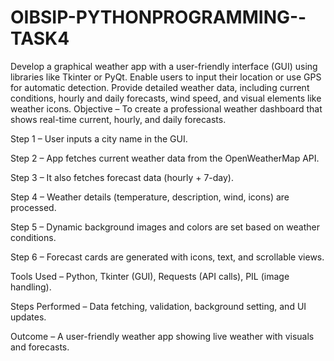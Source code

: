 # OIBSIP-PYTHONPROGRAMMING--TASK4
Develop a graphical weather app with a user-friendly interface (GUI) using libraries like Tkinter or PyQt. Enable users to input their location or use GPS for automatic detection. Provide detailed weather data, including current conditions, hourly and daily forecasts, wind speed, and visual elements like weather icons.
Objective – To create a professional weather dashboard that shows real-time current, hourly, and daily forecasts.

Step 1 – User inputs a city name in the GUI.

Step 2 – App fetches current weather data from the OpenWeatherMap API.

Step 3 – It also fetches forecast data (hourly + 7-day).

Step 4 – Weather details (temperature, description, wind, icons) are processed.

Step 5 – Dynamic background images and colors are set based on weather conditions.

Step 6 – Forecast cards are generated with icons, text, and scrollable views.

Tools Used – Python, Tkinter (GUI), Requests (API calls), PIL (image handling).

Steps Performed – Data fetching, validation, background setting, and UI updates.

Outcome – A user-friendly weather app showing live weather with visuals and forecasts.
